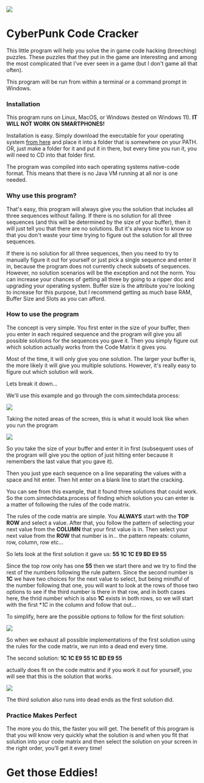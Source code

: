 ![](images/Logo.png)

# CyberPunk Code Cracker

This little program will help you solve the in game code hacking (breeching) puzzles. These puzzles that they put in the game are interesting and among the most complicated that I've ever seen in a game (but I don't game all that often).

This program will be run from within a terminal or a command prompt in Windows.

### Installation
This program runs on Linux, MacOS, or Windows (tested on Windows 11). **IT WILL NOT WORK ON SMARTPHONES!**

Installation is easy. Simply download the executable for your operating system [from here](https://github.com/EasyG0ing1/CyberPunkCodeHack/releases) and place it into a folder that is somewhere on your PATH. OR, just make a folder for it and put it in there, but every time you run it, you will need to CD into that folder first.

The program was compiled into each operating systems native-code format. This means that there is no Java VM running at all nor is one needed.

### Why use this program?
That's easy, this program will always give you the solution that includes all three sequences without failing. If there is no solution for all three sequences (and this will be determined by the size of your buffer), then it will just tell you that there are no solutions. But it's always nice to know so that you don't waste your time trying to figure out the solution for all three sequences.

If there is no solution for all three sequences, then you need to try to manually figure it out for yourself or just pick a single sequence and enter it in, because the program does not currently check subsets of sequences. However, no solution scenarios will be the exception and not the norm. You can increase your chances of getting all three by going to a ripper doc and upgrading your operating system. Buffer size is the attribute you're looking to increase for this purpose, but I recommend getting as much base RAM, Buffer Size and Slots as you can afford.

### How to use the program
The concept is very simple. You first enter in the size of your buffer, then you enter in each required sequence and the program will give you all possible solutions for the sequences you gave it. Then you simply figure out which solution actually works from the Code Matrix it gives you.

Most of the time, it will only give you one solution. The larger your buffer is, the more likely it will give you multiple solutions. However, it's really easy to figure out which solution will work.

Lets break it down...

We'll use this example and go through the com.simtechdata.process:

![](images/ScreenCap1.png)

Taking the noted areas of the screen, this is what it would look like when you run the program

![](images/ScreenCap2.png)

So you take the size of your buffer and enter it in first (subsequent uses of the program will give you the option of just hitting enter because it remembers the last value that you gave it).

Then you just ype each sequence on a line separating the values with a space and hit enter. Then hit enter on a blank line to start the cracking.

You can see from this example, that it found three solutions that could work. So the com.simtechdata.process of finding which solution you can enter is a matter of following the rules of the code matrix.

The rules of the code matrix are simple. You **ALWAYS** start with the **TOP ROW** and select a value. After that, you follow the pattern of selecting your next value from the **COLUMN** that your first value is in. Then select your next value from the **ROW** that number is in... the pattern repeats: column, row, column, row etc...

So lets look at the first solution it gave us: **55 1C 1C E9 BD E9 55**


Since the top row only has one **55** then we start there and we try to find the rest of the numbers following the rule pattern. Since the second number is **1C** we have two choices for the next value to select, but being mindful of the number following that one, you will want to look at the rows of those two options to see if the third number is there in that row, and in both cases here, the thrid number which is also **1C** exists in both rows, so we will start with the first **1C* in the column and follow that out...

To simplify, here are the possible options to follow for the first solution:

![](images/Attempt1.png)

So when we exhaust all possible implementations of the first solution using the rules for the code matrix, we run into a dead end every time.

The second solution: **1C 1C E9 55 1C BD E9 55**

actually does fit on the code matrix and if you work it out for yourself, you will see that this is the solution that works.

![](images/Solution.png)

The third solution also runs into dead ends as the first solution did.

### Practice Makes Perfect

The more you do this, the faster you will get. The benefit of this program is that you will know very quickly what the solution is and when you fit that solution into your code matrix and then select the solution on your screen in the right order, you'll get it every time!

# Get those Eddies!
